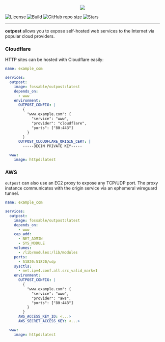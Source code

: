 <p align="center">
	<img src="https://raw.githubusercontent.com/fossable/turbine/master/.github/images/outpost-256.png" />
</p>

![License](https://img.shields.io/github/license/fossable/outpost)
![Build](https://github.com/fossable/outpost/actions/workflows/test.yml/badge.svg)
![GitHub repo size](https://img.shields.io/github/repo-size/fossable/outpost)
![Stars](https://img.shields.io/github/stars/fossable/outpost?style=social)
<hr>

**outpost** allows you to expose self-hosted web services to the Internet via
popular cloud providers.

### Cloudflare

HTTP sites can be hosted with Cloudflare easily:

```yml
name: example_com

services:
  outpost:
    image: fossable/outpost:latest
    depends_on:
      - www
    environment:
      OUTPOST_CONFIG: |
        {
          "www.example.com": {
            "service": "www",
            "provider": "cloudflare",
            "ports": ["80:443"]
          }
        }
      OUTPOST_CLOUDFLARE_ORIGIN_CERT: |
        -----BEGIN PRIVATE KEY-----

  www:
    image: httpd:latest
```

### AWS

`outpost` can also use an EC2 proxy to expose any TCP/UDP port. The proxy instance
communicates with the origin service via an ephemeral wireguard tunnel.

```yml
name: example_com

services:
  outpost:
    image: fossable/outpost:latest
    depends_on:
      - www
    cap_add:
      - NET_ADMIN
      - SYS_MODULE
    volumes:
      - /lib/modules:/lib/modules
    ports:
      - 51820:51820/udp
    sysctls:
      - net.ipv4.conf.all.src_valid_mark=1
    environment:
      OUTPOST_CONFIG: |
        {
          "www.example.com": {
            "service": "www",
            "provider": "aws",
            "ports": ["80:443"]
          }
        }
      AWS_ACCESS_KEY_ID: <...>
      AWS_SECRET_ACCESS_KEY: <...>

  www:
    image: httpd:latest
```

